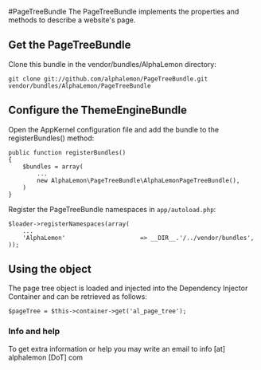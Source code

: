 #PageTreeBundle
The PageTreeBundle implements the properties and methods to describe a website's page.

## Get the PageTreeBundle
Clone this bundle in the vendor/bundles/AlphaLemon directory:

    git clone git://github.com/alphalemon/PageTreeBundle.git vendor/bundles/AlphaLemon/PageTreeBundle

## Configure the ThemeEngineBundle
Open the AppKernel configuration file and add the bundle to the registerBundles() method:

    public function registerBundles()
    {
        $bundles = array(
            ...
            new AlphaLemon\PageTreeBundle\AlphaLemonPageTreeBundle(),
        )
    }

Register the PageTreeBundle namespaces in `app/autoload.php`:

    $loader->registerNamespaces(array(
        ...
        'AlphaLemon'                     => __DIR__.'/../vendor/bundles',
    ));

## Using the object
The page tree object is loaded and injected into the Dependency Injector Container and can be retrieved as follows:
    
    $pageTree = $this->container->get('al_page_tree');

### Info and help
To get extra information or help you may write an email to info [at] alphalemon [DoT] com